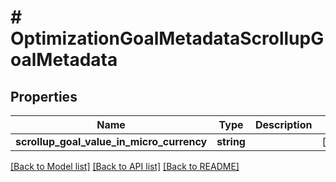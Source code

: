 # # OptimizationGoalMetadataScrollupGoalMetadata

## Properties

Name | Type | Description | Notes
------------ | ------------- | ------------- | -------------
**scrollup_goal_value_in_micro_currency** | **string** |  | [optional]

[[Back to Model list]](../../README.md#models) [[Back to API list]](../../README.md#endpoints) [[Back to README]](../../README.md)
